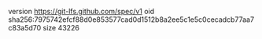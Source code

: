 version https://git-lfs.github.com/spec/v1
oid sha256:7975742efcf88d0e853577cad0d1512b8a2ee5c1e5c0cecadcb77aa7c83a5d70
size 43226
